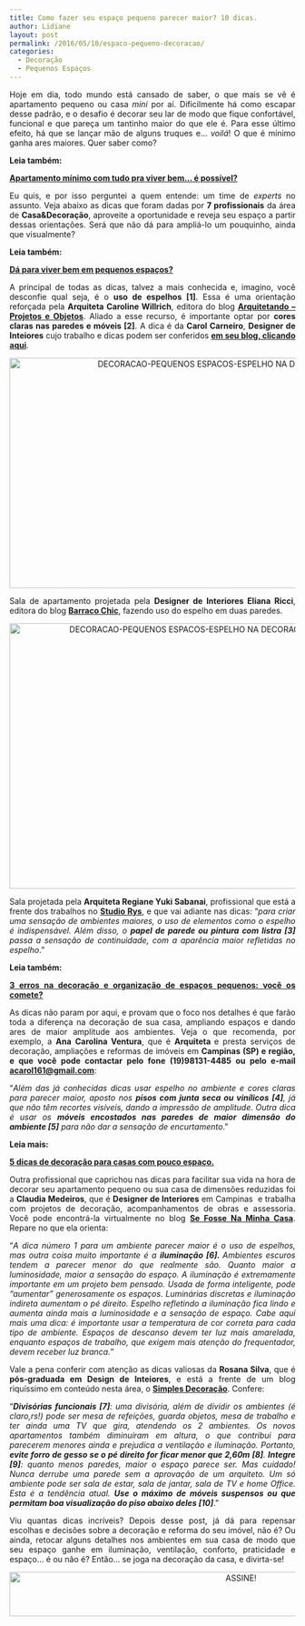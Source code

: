 ```yaml
---
title: Como fazer seu espaço pequeno parecer maior? 10 dicas.
author: Lidiane
layout: post
permalink: /2016/05/10/espaco-pequeno-decoracao/
categories:
  - Decoração
  - Pequenos Espaços
---
```

<p align="justify">
  Hoje em dia, todo mundo está cansado de saber, o que mais se vê é apartamento pequeno ou casa <em>mini</em> por aí. Dificilmente há como escapar desse padrão, e o desafio é decorar seu lar de modo que fique confortável, funcional e que pareça um tantinho maior do que ele é. Para esse último efeito, há que se lançar mão de alguns truques e… <em>voilá</em>! O que é mínimo ganha ares maiores. Quer saber como?
</p>

<p align="justify">
  <strong>Leia também:</strong>
</p>

<p align="justify">
  <strong><a href="http://www.decoracaodacasa.com/apartamento-pequeno-2/" target="_blank" rel="noopener noreferrer">Apartamento mínimo com tudo pra viver bem&#8230; é possível?</a></strong>
</p>

<p align="justify">
  Eu quis, e por isso perguntei a quem entende: um time de <em>experts</em> no assunto. Veja abaixo as dicas que foram dadas por <strong>7 profissionais</strong> da área de <strong>Casa&Decoração</strong>, aproveite a oportunidade e reveja seu espaço a partir dessas orientações. Será que não dá para ampliá-lo um pouquinho, ainda que visualmente?
</p>

<p align="justify">
  <strong>Leia também:</strong>
</p>

<p align="justify">
  <strong><a href="http://www.decoracaodacasa.com/pequenos-espacos/" target="_blank" rel="noopener noreferrer">Dá para viver bem em pequenos espaços?</a></strong>
</p>

<p align="justify">
  A principal de todas as dicas, talvez a mais conhecida e, imagino, você desconfie qual seja, é o <strong>uso de espelhos [1]</strong>. Essa é uma orientação reforçada pela <strong>Arquiteta Caroline Willrich</strong>, editora do blog <a href="http://arquitetando-projetoseobjetos.blogspot.com.br/" target="_blank" rel="noopener noreferrer"><strong>Arquitetando – Projetos e Objetos</strong></a>. Aliado a esse recurso, é importante optar por <strong>cores claras nas paredes e móveis [2]</strong>. A dica é da <strong>Carol Carneiro</strong>, <strong>Designer de Inteiores</strong> cujo trabalho e dicas podem ser conferidos <strong><a href="http://www.blogcarolcarneiro.blogspot.com.br/" target="_blank" rel="noopener noreferrer">em seu blog, clicando aqui</a></strong>.
</p>

<p align="center">
  <img class="alignnone size-full wp-image-12491" src="https://www.trololodemulher.com.br/2016/05/DECORACAO-PEQUENOS-ESPACOS-ESPELHO-NA-DECORACAO.jpg" alt="DECORACAO-PEQUENOS ESPACOS-ESPELHO NA DECORACAO" width="720" height="405" />
</p>

<p align="justify">
  Sala de apartamento projetada pela <strong>Designer de Interiores Eliana Ricci</strong>, editora do blog <strong><a href="http://barraco-chic.blogspot.com.br/" target="_blank" rel="noopener noreferrer">Barraco Chic</a></strong>, fazendo uso do espelho em duas paredes.
</p>

<p align="center">
  <img class="alignnone size-full wp-image-12492" src="https://www.trololodemulher.com.br/2016/05/DECORACAO-PEQUENOS-ESPACOS-ESPELHO-NA-DECORACAO2.jpg" alt="DECORACAO-PEQUENOS ESPACOS-ESPELHO NA DECORACAO[2]" width="639" height="467" />
</p>

<p align="justify">
  Sala projetada pela <strong>Arquiteta Regiane Yuki Sabanai</strong>, profissional que está a frente dos trabalhos no <strong><a href="http://www.studiorys.com/crbst_0.html" target="_blank" rel="noopener noreferrer">Studio Rys</a></strong>, e que vai adiante nas dicas: “<em>para criar uma sensação de ambientes maiores, o uso de elementos como o espelho é indispensável. Além disso, o <strong>papel de parede ou pintura com listra [3]</strong> passa a sensação de continuidade, com a aparência maior refletidas no espelho</em>.”
</p>

<p align="justify">
  <strong>Leia também:</strong>
</p>

<p align="justify">
  <strong><a href="http://www.decoracaodacasa.com/decoracao-espacos-pequenos/" target="_blank" rel="noopener noreferrer">3 erros na decoração e organização de espaços pequenos: você os comete?</a></strong>
</p>

<p align="justify">
  As dicas não param por aqui, e provam que o foco nos detalhes é que farão toda a diferença na decoração de sua casa, ampliando espaços e dando ares de maior amplitude aos ambientes. Veja o que recomenda, por exemplo, a <strong>Ana</strong> <strong>Carolina Ventura</strong>, que é <strong>Arquiteta </strong>e presta serviços de decoração, ampliações e reformas de imóveis em <strong>Campinas (SP) e região, e que você pode contactar pelo fone (19)98131-4485 ou pelo e-mail </strong><a href="mailto:acarol161@gmail.com"><strong>acarol161@gmail.com</strong></a>:
</p>

<p align="justify">
  “<em>Além das já conhecidas dicas usar espelho no ambiente e cores claras para parecer maior, aposto nos <strong>pisos com junta seca ou vinílicos [4]</strong>, já que não têm recortes visíveis, dando a impressão de amplitude. Outra dica é usar os <strong>móveis encostados nas paredes de maior dimensão do ambiente [5]</strong> para não dar a sensação de encurtamento</em>.”
</p>

<p align="justify">
  <strong>Leia mais:</strong>
</p>

<p align="justify">
  <strong><a href="http://www.decoracaodacasa.com/decoracao-casa-pouco-espaco/" target="_blank" rel="noopener noreferrer">5 dicas de decoração para casas com pouco espaço.</a></strong>
</p>

<p align="justify">
  Outra profissional que caprichou nas dicas para facilitar sua vida na hora de decorar seu apartamento pequeno ou sua casa de dimensões reduzidas foi a <strong>Claudia Medeiros</strong>, que é <strong>Designer de Interiores</strong> em Campinas  e trabalha com projetos de decoração, acompanhamentos de obras e assessoria. Você pode encontrá-la virtualmente no blog <strong><a href="http://sefossenaminhacasa.wordpress.com/" target="_blank" rel="noopener noreferrer">Se Fosse Na Minha Casa</a></strong>. Repare no que ela orienta:
</p>

<p align="justify">
  “<em>A dica número 1 para um ambiente parecer maior é o uso de espelhos, mas outra coisa muito importante é a <strong>iluminação [6]. </strong>Ambientes escuros tendem a parecer menor do que realmente são. Quanto maior a luminosidade, maior a sensação do espaço. A iluminação é extremamente importante em um projeto bem pensado. Usada de forma inteligente, pode “aumentar” generosamente os espaços. Luminárias discretas e iluminação indireta aumentam o pé direito. Espelho refletindo a iluminação fica lindo e aumenta ainda mais a luminosidade e a sensação de espaço. Cabe aqui mais uma dica: é importante usar a temperatura de cor correta para cada tipo de ambiente. Espaços de descanso devem ter luz mais amarelada, enquanto espaços de trabalho, que exigem mais atenção do frequentador, devem receber luz branca.</em>”
</p>

<p align="justify">
  Vale a pena conferir com atenção as dicas valiosas da <strong>Rosana Silva</strong>, que é <strong>pós-graduada em Design de Inteiores</strong>, e está a frente de um blog riquíssimo em conteúdo nesta área, o <strong><a href="http://www.simplesdecoracao.com.br/" target="_blank" rel="noopener noreferrer">Simples Decoração</a></strong>. Confere:
</p>

<p align="justify">
  “<em><strong>Divisórias funcionais [7]</strong>: uma divisória, além de dividir os ambientes (é claro,rs!) pode ser mesa de refeições, guarda objetos, mesa de trabalho e ter ainda uma TV que gira, atendendo os 2 ambientes. Os novos apartamentos também diminuíram em altura, o que contribui para parecerem menores ainda e prejudica a ventilação e iluminação. Portanto, <strong>evite forro de gesso se o pé direito for ficar menor que 2,60m [8]</strong>. <strong>Integre [9]</strong>: quanto menos paredes, maior o espaço parece ser. Mas cuidado! Nunca derrube uma parede sem a aprovação de um arquiteto. Um só ambiente pode ser sala de estar, sala de jantar, sala de TV e home Office. Esta é a tendência atual. <strong>Use o máximo de móveis suspensos ou que permitam boa visualização do piso abaixo deles [10]</strong></em>.”
</p>

<p align="justify">
  Viu quantas dicas incríveis? Depois desse post, já dá para repensar escolhas e decisões sobre a decoração e reforma do seu imóvel, não é? Ou ainda, retocar alguns detalhes nos ambientes em sua casa de modo que seu espaço ganhe em iluminação, ventilação, conforto, praticidade e espaço… é ou não é? Então… se joga na decoração da casa, e divirta-se!
</p>

<p align="center">
  <a href="http://feedburner.google.com/fb/a/mailverify?uri=blogBichaFemea&loc=en_US" target="_blank" rel="noopener noreferrer"><img class="alignnone size-full wp-image-10439" src="https://www.trololodemulher.com.br/2014/09/ASSINE.png" alt="ASSINE!" width="800" height="78" /></a>
</p>

<p align="justify">